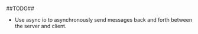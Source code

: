 ##TODO##
- Use async io to asynchronously send messages back and forth between the server and client.
